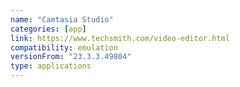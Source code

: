 ```yaml
---
name: "Camtasia Studio"
categories: [app]
link: https://www.techsmith.com/video-editor.html
compatibility: emulation
versionFrom: "23.3.3.49804"
type: applications
---
```


